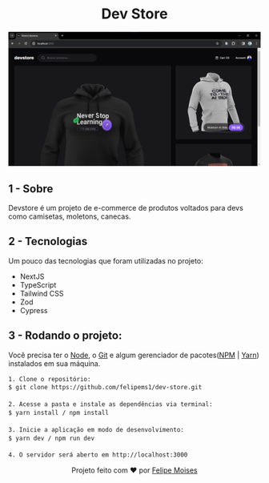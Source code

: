 <h1 align="center">Dev Store</h1>

<div align="center">
  <img src="./public/preview.png" alt="demonstração do projeto" >
</div>

## 1 - Sobre

Devstore é um projeto de e-commerce de produtos voltados para devs como camisetas, moletons, canecas.

## 2 - Tecnologias

Um pouco das tecnologias que foram utilizadas no projeto:

- NextJS
- TypeScript
- Tailwind CSS
- Zod
- Cypress

## 3 - Rodando o projeto:

Você precisa ter o [Node](https://nodejs.org/en/), o [Git](https://git-scm.com/) e algum gerenciador de pacotes([NPM](https://docs.npmjs.com/downloading-and-installing-node-js-and-npm/) | [Yarn](https://classic.yarnpkg.com/lang/en/docs/install)) instalados em sua máquina.

```bash
1. Clone o repositório:
$ git clone https://github.com/felipems1/dev-store.git

2. Acesse a pasta e instale as dependências via terminal:
$ yarn install / npm install

3. Inicie a aplicação em modo de desenvolvimento:
$ yarn dev / npm run dev

4. O servidor será aberto em http://localhost:3000
```

<p align="center">Projeto feito com ❤️ por <a href="https://www.linkedin.com/in/felipems1/">Felipe Moises</a></p>
